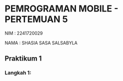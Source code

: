 # PEMROGRAMAN MOBILE - PERTEMUAN 5

NIM : 2241720029

NAMA : SHASIA SASA SALSABYLA

## Praktikum 1

### Langkah 1:
